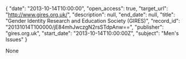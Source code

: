 {
  "date": "2013-10-14T10:00:00", 
  "open_access": true, 
  "target_url": "http://www.gires.org.uk/", 
  "description": null, 
  "end_date": null, 
  "title": "Gender Identity Research and Education Society (GIRES)", 
  "record_id": "20131014T100000/jE84mhJwczgN2rsSTdpAnw==", 
  "publisher": "gires.org.uk", 
  "start_date": "2013-10-14T10:00:00Z", 
  "subject": "Men's Issues"
}

None